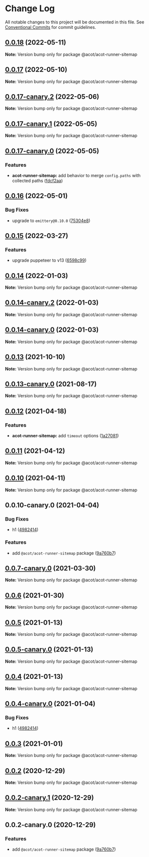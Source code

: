 # Change Log

All notable changes to this project will be documented in this file.
See [Conventional Commits](https://conventionalcommits.org) for commit guidelines.

## [0.0.18](https://github.com/acot-a11y/acot/compare/v0.0.17...v0.0.18) (2022-05-11)

**Note:** Version bump only for package @acot/acot-runner-sitemap

## [0.0.17](https://github.com/acot-a11y/acot/compare/v0.0.17-canary.3...v0.0.17) (2022-05-10)

**Note:** Version bump only for package @acot/acot-runner-sitemap

## [0.0.17-canary.2](https://github.com/acot-a11y/acot/compare/v0.0.17-canary.1...v0.0.17-canary.2) (2022-05-06)

**Note:** Version bump only for package @acot/acot-runner-sitemap

## [0.0.17-canary.1](https://github.com/acot-a11y/acot/compare/v0.0.17-canary.0...v0.0.17-canary.1) (2022-05-05)

**Note:** Version bump only for package @acot/acot-runner-sitemap

## [0.0.17-canary.0](https://github.com/acot-a11y/acot/compare/v0.0.16...v0.0.17-canary.0) (2022-05-05)

### Features

- **acot-runner-sitemap:** add behavior to merge `config.paths` with collected paths ([fdcf2aa](https://github.com/acot-a11y/acot/commit/fdcf2aa6d8689e906ec86db86d296cf5317cea61))

## [0.0.16](https://github.com/acot-a11y/acot/compare/v0.0.15...v0.0.16) (2022-05-01)

### Bug Fixes

- upgrade to `emittery@0.10.0` ([75304e8](https://github.com/acot-a11y/acot/commit/75304e89832b671ca1a01015acf9283d13d042dd))

## [0.0.15](https://github.com/acot-a11y/acot/compare/v0.0.14...v0.0.15) (2022-03-27)

### Features

- upgrade puppeteer to v13 ([6598c99](https://github.com/acot-a11y/acot/commit/6598c99ead6734cdc6f71a184a75cf4577cfa17d))

## [0.0.14](https://github.com/acot-a11y/acot/compare/v0.0.14-canary.2...v0.0.14) (2022-01-03)

**Note:** Version bump only for package @acot/acot-runner-sitemap

## [0.0.14-canary.2](https://github.com/acot-a11y/acot/compare/v0.0.14-canary.1...v0.0.14-canary.2) (2022-01-03)

**Note:** Version bump only for package @acot/acot-runner-sitemap

## [0.0.14-canary.0](https://github.com/acot-a11y/acot/compare/v0.0.13...v0.0.14-canary.0) (2022-01-03)

**Note:** Version bump only for package @acot/acot-runner-sitemap

## [0.0.13](https://github.com/acot-a11y/acot/compare/v0.0.13-canary.0...v0.0.13) (2021-10-10)

**Note:** Version bump only for package @acot/acot-runner-sitemap

## [0.0.13-canary.0](https://github.com/acot-a11y/acot/compare/v0.0.12...v0.0.13-canary.0) (2021-08-17)

**Note:** Version bump only for package @acot/acot-runner-sitemap

## [0.0.12](https://github.com/acot-a11y/acot/compare/v0.0.11...v0.0.12) (2021-04-18)

### Features

- **acot-runner-sitemap:** add `timeout` options ([1a27081](https://github.com/acot-a11y/acot/commit/1a2708140e4c8310c389181b376b3638cc317aa5))

## [0.0.11](https://github.com/acot-a11y/acot/compare/v0.0.10...v0.0.11) (2021-04-12)

**Note:** Version bump only for package @acot/acot-runner-sitemap

## [0.0.10](https://github.com/acot-a11y/acot/compare/v0.0.10-canary.0...v0.0.10) (2021-04-11)

**Note:** Version bump only for package @acot/acot-runner-sitemap

## 0.0.10-canary.0 (2021-04-04)

### Bug Fixes

- h1 ([4982414](https://github.com/acot-a11y/acot/commit/498241471b781795da70a54fa59c5b91d9f12bab))

### Features

- add `@acot/acot-runner-sitemap` package ([9a760b7](https://github.com/acot-a11y/acot/commit/9a760b787df44a0febac52ccb254073179786306))

## [0.0.7-canary.0](https://github.com/acot-a11y/acot/compare/@acot/acot-runner-sitemap@0.0.6...@acot/acot-runner-sitemap@0.0.7-canary.0) (2021-03-30)

**Note:** Version bump only for package @acot/acot-runner-sitemap

## [0.0.6](https://github.com/acot-a11y/acot/compare/@acot/acot-runner-sitemap@0.0.5...@acot/acot-runner-sitemap@0.0.6) (2021-01-30)

**Note:** Version bump only for package @acot/acot-runner-sitemap

## [0.0.5](https://github.com/acot-a11y/acot/compare/@acot/acot-runner-sitemap@0.0.5-canary.0...@acot/acot-runner-sitemap@0.0.5) (2021-01-13)

**Note:** Version bump only for package @acot/acot-runner-sitemap

## [0.0.5-canary.0](https://github.com/acot-a11y/acot/compare/@acot/acot-runner-sitemap@0.0.4...@acot/acot-runner-sitemap@0.0.5-canary.0) (2021-01-13)

**Note:** Version bump only for package @acot/acot-runner-sitemap

## [0.0.4](https://github.com/acot-a11y/acot/compare/@acot/acot-runner-sitemap@0.0.4-canary.0...@acot/acot-runner-sitemap@0.0.4) (2021-01-13)

**Note:** Version bump only for package @acot/acot-runner-sitemap

## [0.0.4-canary.0](https://github.com/acot-a11y/acot/compare/@acot/acot-runner-sitemap@0.0.3...@acot/acot-runner-sitemap@0.0.4-canary.0) (2021-01-04)

### Bug Fixes

- h1 ([4982414](https://github.com/acot-a11y/acot/commit/498241471b781795da70a54fa59c5b91d9f12bab))

## [0.0.3](https://github.com/acot-a11y/acot/compare/@acot/acot-runner-sitemap@0.0.2...@acot/acot-runner-sitemap@0.0.3) (2021-01-01)

**Note:** Version bump only for package @acot/acot-runner-sitemap

## [0.0.2](https://github.com/acot-a11y/acot/compare/@acot/acot-runner-sitemap@0.0.2-canary.1...@acot/acot-runner-sitemap@0.0.2) (2020-12-29)

**Note:** Version bump only for package @acot/acot-runner-sitemap

## [0.0.2-canary.1](https://github.com/acot-a11y/acot/compare/@acot/acot-runner-sitemap@0.0.2-canary.0...@acot/acot-runner-sitemap@0.0.2-canary.1) (2020-12-29)

**Note:** Version bump only for package @acot/acot-runner-sitemap

## 0.0.2-canary.0 (2020-12-29)

### Features

- add `@acot/acot-runner-sitemap` package ([9a760b7](https://github.com/acot-a11y/acot/commit/9a760b787df44a0febac52ccb254073179786306))
